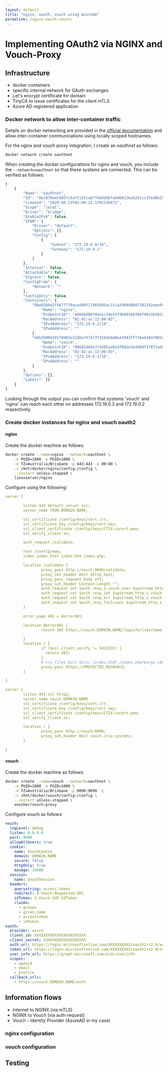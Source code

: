 ```yaml
---
layout: default
title: "nginx, oauth, vouch using AzureAD"
permalink: /nginx-oauth-vouch/
---
```



# Implementing OAuth2 via NGINX and Vouch-Proxy

## Infrastructure
- docker containers
- specific internal network for OAuth exchanges
- Let's encrypt certificate for domain
- TinyCA to issue certificates for the client mTLS
- Azure AD registered application

### Docker network to allow inter-container traffic

Details on docker networking are provided in the [official documentation](https://docs.docker.com/network/) 
and allow inter-container communications using locally scoped hostnames.

For the nginx and vouch proxy integration, I create an *oauthnet* as follows:

```bash
docker network create oauthnet
```

When creating the docker configurations for nginx and vouch, you include the
```--network=oauthnet``` so that these systems are connected. This can be
verified as follows:

```js
[
    {
        "Name": "oauthnet",
        "Id": "0ec879edc8957c5a7113fcab77dd4ddbfeb0b623ba52b1cc37ed6b297b020663",
        "Created": "2020-08-23T05:04:22.170515647Z",
        "Scope": "local",
        "Driver": "bridge",
        "EnableIPv6": false,
        "IPAM": {
            "Driver": "default",
            "Options": {},
            "Config": [
                {
                    "Subnet": "172.19.0.0/16",
                    "Gateway": "172.19.0.1"
                }
            ]
        },
        "Internal": false,
        "Attachable": false,
        "Ingress": false,
        "ConfigFrom": {
            "Network": ""
        },
        "ConfigOnly": false,
        "Containers": {
            "88e82b6d2f4677779acad49f17902685ac21ca2904d8887392242eee9c8958cc": {
                "Name": "nginx",
                "EndpointID": "a66b6d8670da1c24e53fdb891bb394749c5b583a487d19c79aff42a0407d3043",
                "MacAddress": "02:42:ac:13:00:02",
                "IPv4Address": "172.19.0.2/16",
                "IPv6Address": ""
            },
            "d4b2b00629178d02e22d6e747473f15bde6d8a42943fff16a418a780348219e8": {
                "Name": "vouch",
                "EndpointID": "00bd246da7c4d85aab14f682e3ed48df37872ad8b3373e6163fd877b27a1dae9",
                "MacAddress": "02:42:ac:13:00:03",
                "IPv4Address": "172.19.0.3/16",
                "IPv6Address": ""
            }
        },
        "Options": {},
        "Labels": {}
    }
]
```

Looking through the output you can confirm that systems 'vouch' and 'nginx' can
reach each other on addresses 172.19.0.3 and 172.19.0.2 respectively.

### Create docker instances for nginx and vouch oauth2

#### nginx

Create the docker machine as follows:

```bash
docker create --name=nginx --network=oauthnet \
    -e PUID=1000 -e PGID=1000 \
    -e TZ=Australia/Brisbane -p 443:443 -p 80:80 \
    -v /mnt/docker/nginx/config:/config \
    --restart unless-stopped \
    linuxserver/nginx
```

Configure using the following:

```yaml
server {

        listen 443 default_server ssl;
        server_name YOUR.DOMAIN.NAME;

        ssl_certificate /config/keys/cert.crt;
        ssl_certificate_key /config/keys/cert.key;
        ssl_client_certificate /config/keys/CTIX-cacert.pem;
        ssl_verify_client on;

        auth_request /validate;

        root /config/www;
        index index.html index.htm index.php;

        location /validate {
                proxy_pass http://vouch:9090/validate;
                proxy_set_header Host $http_host;
                proxy_pass_request_body off;
                proxy_set_header Content-Length "";
                auth_request_set $auth_resp_x_vouch_user $upstream_http_x_vouch_user;
                auth_request_set $auth_resp_jwt $upstream_http_x_vouch_jwt;
                auth_request_set $auth_resp_err $upstream_http_x_vouch_err;
                auth_request_set $auth_resp_failcount $upstream_http_x_vouch_failcount;
        }

        error_page 401 = @error401;

        location @error401 {
                return 302 https://vouch.DOMAIN.NAME/login?url=$scheme://$http_host$request_uri&vouch-failcount=$auth_resp_failcount&X-Vouch-Token=$auth_resp_jwt&error=$auth_resp_err;

        }
        location / {
                if ($ssl_client_verify != SUCCESS) {
                  return 403;
                }
                # try_files $uri $uri/ /index.html /index.php?$args =404;
                proxy_pass https://PROTECTED_RESOURCE;
        }

}

server {
        listen 443 ssl http2;
        server_name vouch.DOMAIN.NAME
        ssl_certificate /config/keys/cert.crt;
        ssl_certificate_key /config/keys/cert.key;
        ssl_client_certificate /config/keys/CTIX-cacert.pem;
        ssl_verify_client on;

        location / {
                proxy_pass http://vouch:9090;
                proxy_set_header Host vouch.ctix.systems;
        }

}
```

#### vouch

Create the docker machine as follows:

```bash
docker create --name=vouch --network=oauthnet \
    -e PUID=1000 -e PGID=1000 \
    -e TZ=Australia/Brisbane -p 9090:9090  \
    -v /mnt/docker/vouch/config:/config \
    --restart unless-stopped \
    voucher/vouch-proxy
```

Configure vouch as follows:

```yaml
vouch:
  logLevel: debug
  listen: 0.0.0.0
  port: 9090
  allowAllUsers: true
  cookie:
    name: VouchCookie
    domain: DOMAIN.NAME
    secure: false
    httpOnly: true
    maxAge: 14400
  session:
    name: VouchSession
  headers:
    querystring: access_token
    redirect: X-Vouch-Requested-URI
    idToken: X-Vouch-IdP-IdToken
    claims:
      - groups
      - given_name
      - accesstoken
      - idtoken
oauth:
  provider: azure
  client_id: XXXXXXXXXXXXXXXXXXXXXXX
  client_secret: XXXXXXXXXXXXXXXXXXX
  auth_url: https://login.microsoftonline.com/XXXXXXXXXX/oauth2/v2.0/authorize
  token_url: https://login.microsoftonline.com/XXXXXXXXX/oauth2/v2.0/token
  user_info_url: https://graph.microsoft.com/oidc/userinfo
  scopes:
    - openid
    - email
    - profile
  callback_urls:
    - https://vouch.DOMAIN.NAME/auth

```
## Information flows
- Internet to NGINX (via mTLS)
- NGINX to Vouch (via auth-request)
- Vouch - Identity Provider (AzureAD in my case)

### nginx configuration

### vouch configuration

## Testing
